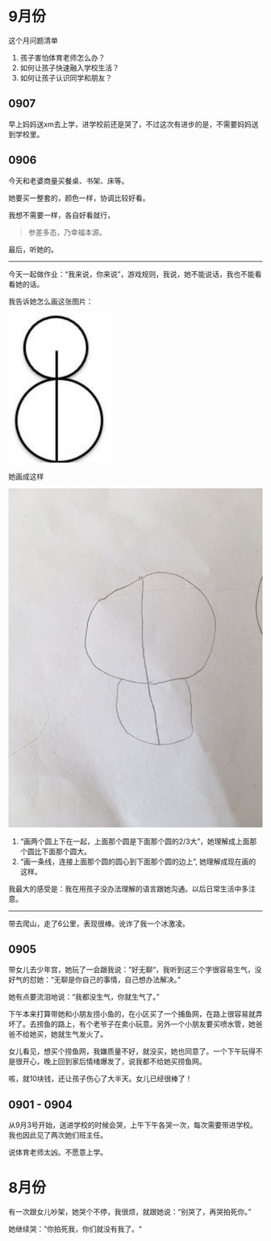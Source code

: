 



# 9月份

这个月问题清单

1. 孩子害怕体育老师怎么办？
2. 如何让孩子快速融入学校生活？
3. 如何让孩子认识同学和朋友？



## 0907

早上妈妈送xm去上学，进学校前还是哭了，不过这次有进步的是，不需要妈妈送到学校里。



## 0906

今天和老婆商量买餐桌、书架、床等。

她要买一整套的，颜色一样，协调比较好看。

我想不需要一样，各自好看就行，

> 参差多态，乃幸福本源。

最后，听她的。



---

今天一起做作业：“我来说，你来说”，游戏规则，我说，她不能说话，我也不能看看她的话。

我告诉她怎么画这张图片：

![两个圆](./images/two_cycle.jpg)



她画成这样

![我们画的两个圆](./images/two_cycle_by_us.jpg)

1. “画两个圆上下在一起，上面那个圆是下面那个圆的2/3大”，她理解成上面那个圆比下面那个圆大。
2. “画一条线，连接上面那个圆的圆心到下面那个圆的边上”, 她理解成现在画的这样。

我最大的感受是：我在用孩子没办法理解的语言跟她沟通。以后日常生活中多注意。



---

带去爬山，走了6公里，表现很棒。讹诈了我一个冰激凌。



## 0905

带女儿去少年宫，她玩了一会跟我说：”好无聊“，我听到这三个字很容易生气，没好气的怼她：“无聊是你自己的事情，自己想办法解决。”

她有点要流泪地说：“我都没生气，你就生气了。”



下午本来打算带她和小朋友捞小鱼的，在小区买了一个捕鱼网，在路上很容易就弄坏了。去捞鱼的路上，有个老爷子在卖小玩意。另外一个小朋友要买喷水管，她爸爸不给她买，她就生气发火了。

女儿看见，想买个捞鱼网，我嫌质量不好，就没买，她也同意了。一个下午玩得不是很开心，晚上回到家后情绪爆发了，说我都不给她买捞鱼网。

咳，就10块钱，还让孩子伤心了大半天。女儿已经很棒了！



## 0901 - 0904

从9月3号开始，送进学校的时候会哭，上午下午各哭一次，每次需要带进学校。我也因此见了两次她们班主任。

说体育老师太凶。不愿意上学。



# 8月份

有一次跟女儿吵架，她哭个不停，我很烦，就跟她说：“别哭了，再哭拍死你。”

她继续哭：”你拍死我，你们就没有我了。“